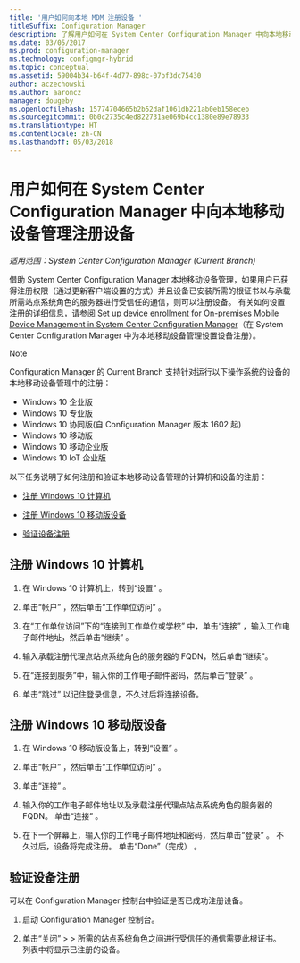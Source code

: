 ```yaml
---
title: '用户如何向本地 MDM 注册设备 '
titleSuffix: Configuration Manager
description: 了解用户如何在 System Center Configuration Manager 中向本地移动设备管理注册设备。
ms.date: 03/05/2017
ms.prod: configuration-manager
ms.technology: configmgr-hybrid
ms.topic: conceptual
ms.assetid: 59004b34-b64f-4d77-898c-07bf3dc75430
author: aczechowski
ms.author: aaroncz
manager: dougeby
ms.openlocfilehash: 15774704665b2b52daf1061db221ab0eb158eceb
ms.sourcegitcommit: 0b0c2735c4ed822731ae069b4cc1380e89e78933
ms.translationtype: HT
ms.contentlocale: zh-CN
ms.lasthandoff: 05/03/2018
---
```

# <a name="how-users-enroll-devices-with-on-premises-mobile-device-management-in-system-center-configuration-manager"></a>用户如何在 System Center Configuration Manager 中向本地移动设备管理注册设备

*适用范围：System Center Configuration Manager (Current Branch)*

借助 System Center Configuration Manager 本地移动设备管理，如果用户已获得注册权限（通过更新客户端设置的方式）并且设备已安装所需的根证书以与承载所需站点系统角色的服务器进行受信任的通信，则可以注册设备。 有关如何设置注册的详细信息，请参阅 [Set up device enrollment for On-premises Mobile Device Management in System Center Configuration Manager](../../mdm/get-started/set-up-device-enrollment-on-premises-mdm.md)（在 System Center Configuration Manager 中为本地移动设备管理设置设备注册）。  

> [!NOTE]  
>  Configuration Manager 的 Current Branch 支持针对运行以下操作系统的设备的本地移动设备管理中的注册：  
>   
> -  Windows 10 企业版  
> -   Windows 10 专业版  
> -   Windows 10 协同版\(自 Configuration Manager 版本 1602 起\)  
> -   Windows 10 移动版  
> -   Windows 10 移动企业版
> -   Windows 10 IoT 企业版   

以下任务说明了如何注册和验证本地移动设备管理的计算机和设备的注册：  

-   [注册 Windows 10 计算机](#bkmk_enrollDesk)  

-   [注册 Windows 10 移动版设备](#bkmk_enrollMob)  

-   [验证设备注册](#bkmk_verify)  

##  <a name="bkmk_enrollDesk"></a> 注册 Windows 10 计算机  

1.  在 Windows 10 计算机上，转到“设置” 。  

2.  单击“帐户” ，然后单击“工作单位访问” 。  

3.  在“工作单位访问”下的“连接到工作单位或学校” 中，单击“连接” ，输入工作电子邮件地址，然后单击“继续” 。  

4.  输入承载注册代理点站点系统角色的服务器的 FQDN，然后单击“继续”。  

5.  在“连接到服务”中，输入你的工作电子邮件密码，然后单击“登录” 。  

6.  单击“跳过”  以记住登录信息，不久过后将连接设备。  

##  <a name="bkmk_enrollMob"></a> 注册 Windows 10 移动版设备  

1.  在 Windows 10 移动版设备上，转到“设置” 。  

2.  单击“帐户” ，然后单击“工作单位访问” 。  

3.  单击“连接” 。  

4.  输入你的工作电子邮件地址以及承载注册代理点站点系统角色的服务器的 FQDN。 单击“连接” 。  

5.  在下一个屏幕上，输入你的工作电子邮件地址和密码，然后单击“登录” 。 不久过后，设备将完成注册。 单击“Done”（完成） 。  

##  <a name="bkmk_verify"></a> 验证设备注册  
 可以在 Configuration Manager 控制台中验证是否已成功注册设备。  

1.  启动 Configuration Manager 控制台。  

2.  单击“关闭”  >  > 所需的站点系统角色之间进行受信任的通信需要此根证书。 列表中将显示已注册的设备。  
